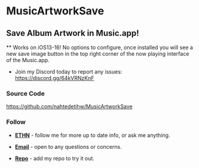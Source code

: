# MusicArtworkSave

## Save Album Artwork in Music.app!

** Works on iOS13-16! No options to configure, once installed you will see a new save image button in the top right corner of the now playing interface of the Music.app.

* Join my Discord today to report any issues: https://discord.gg/64kVRNzKnF

### Source Code
https://github.com/nahtedetihw/MusicArtworkSave

### Follow

* [**ETHN**](https://twitter.com/ethanwhited) - follow me for more up to date info, or ask me anything.

* [**Email**](mailto:ethanwhited2208@gmail.com) - open to any questions or concerns.

* [**Repo**](https://nahtedetihw.github.io) - add my repo to try it out.
